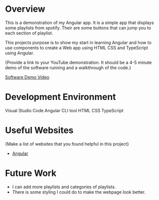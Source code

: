 # Overview

This is a demonstration of my Angular app. It is a simple app that displays some playlists from spotify. Their are some buttons that
can jump you to each section of playlist.

This projects purpose is to show my start in learning Angular and how to use components to create a Web app using HTML CSS and TypeScript
using Angular. 

{Provide a link to your YouTube demonstration.  It should be a 4-5 minute demo of the software running and a walkthrough of the code.}

[Software Demo Video](http://youtube.link.goes.here)

# Development Environment

Visual Studio Code
Angular CLI tool
HTML
CSS
TypeScript

# Useful Websites

{Make a list of websites that you found helpful in this project}
* [Angular](https://angular.io/tutorial)

# Future Work

* I can add more playlists and categories of playlists. 
* There is some styling I could do to make the webpage look better. 
